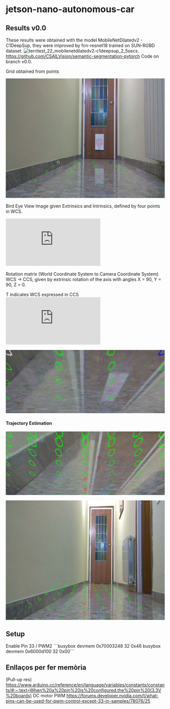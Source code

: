 # jetson-nano-autonomous-car
## Results v0.0
These results were obtained with the model MobileNetDilatedv2 - C1DeepSup, they were improved by fcn-resnet18 trained on SUN-RGBD dataset. 
![territest_22_mobilenetdilatedv2-c1deepsup_2_5secs](https://user-images.githubusercontent.com/29488113/71564560-9b0c0900-2a57-11ea-9d65-6714fe532121.jpeg). https://github.com/CSAILVision/semantic-segmentation-pytorch Code on branch v0.0.

Grid obtained from points

![GitHub Logo](/imgs/grid.jpeg)

Bird Eye View Image given Extrinsics and Intrinsics, defined by four points in WCS. 

![equation](https://latex.codecogs.com/gif.latex?K%20%3D%20%5Cbegin%7Bpmatrix%7D%20676.74%20%26%200%20%26%20317.4%5C%5C%200%20%26%20863.29%20%26%20252.459%5C%5C%200%20%26%200%20%26%201%20%5Cend%7Bpmatrix%7D)

Rotation matrix (World Coordinate System to Camera Coordinate System) WCS -> CCS, given by extrinsic rotation of the axis with angles X = 90, Y = 90, Z = 0.

T indicates WCS expressed in CCS
![equation](https://latex.codecogs.com/gif.latex?%5Cbegin%7Bpmatrix%7D%200.0%5C%5C%20-0.17%5C%5C%200.0%20%5Cend%7Bpmatrix%7D)


![GitHub Logo](/imgs/grid_BEV.jpeg)

#### Trajectory Estimation

![GitHub Logo](/imgs/grid_BEV_trajectory.jpeg)

![GitHub Logo](/imgs/grid_img_trajectory.jpeg)

## Setup
Enable Pin 33 / PWM2
´´´busybox devmem 0x70003248 32 0x46
busybox devmem 0x6000d100 32 0x00´´´


## Enllaços per fer memòria 
(Pull-up res)
https://www.arduino.cc/reference/en/language/variables/constants/constants/#:~:text=When%20a%20pin%20is%20configured,the%20pin%20(3.3V%20boards)
DC motor PWM
https://forums.developer.nvidia.com/t/what-pins-can-be-used-for-pwm-control-except-33-in-samples/78076/25

